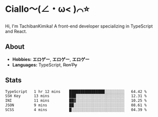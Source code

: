 # Ciallo～(∠・ω< )⌒⭐️

Hi, I'm TachibanKimika! A front-end developer specializing in TypeScript and React.

## About
- **Hobbies:** **エロゲー**, **エロゲー**, **エロゲー**
- **Languages:** TypeScript, ~~Ren’Py~~

## Stats
<!--START_SECTION:waka-->

```txt
TypeScript   1 hr 12 mins    ████████████████░░░░░░░░░   64.42 %
SSH Key      13 mins         ███░░░░░░░░░░░░░░░░░░░░░░   12.31 %
INI          11 mins         ██▓░░░░░░░░░░░░░░░░░░░░░░   10.25 %
JSON         9 mins          ██░░░░░░░░░░░░░░░░░░░░░░░   08.61 %
SCSS         4 mins          █░░░░░░░░░░░░░░░░░░░░░░░░   04.39 %
```

<!--END_SECTION:waka-->

<!-- ![Metrics](https://metrics.lecoq.io/TachibanaKimika?template=classic&base.activity=0&base.community=0&base.repositories=0&languages=1&isocalendar=1&isocalendar.duration=half-year&languages.limit=8&languages.sections=most-used&languages.colors=github&languages.threshold=0%25&languages.indepth=false&languages.recent.load=300&languages.recent.days=14&config.timezone=Asia%2FShanghai)
 -->
